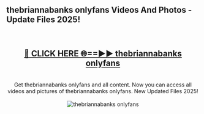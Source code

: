 <h2>thebriannabanks onlyfans Videos And Photos - Update Files 2025!</h2>
<br>
<div align="center">
<h2><a href="https://linkcuts.com/hfmhzwbr" rel="nofollow">🔴 CLICK HERE 🌐==►► thebriannabanks onlyfans</a></h2>
<br>
Get thebriannabanks onlyfans and all content. Now you can access all videos and pictures of thebriannabanks onlyfans. New Updated Files 2025!
<br>
<br>
<a href="https://linkcuts.com/hfmhzwbr" rel="nofollow" data-target="animated-image.originalLink"><img src="https://i.ibb.co.com/WyWwxjT/player-gif2.gif" alt="thebriannabanks onlyfans" style="max-width: 100%; display: inline-block;" data-target="animated-image.originalImage"></a>
</div>
<br>